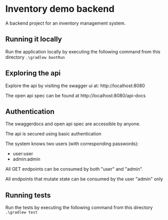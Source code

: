 # Inventory demo backend

A backend project for an inventory management system.

## Running it locally

Run the application locally by executing the following command from this directory
`.\gradlew bootRun`

## Exploring the api

Explore the api by visiting the swagger ui at: http://localhost:8080

The open api spec can be found at http://localhost:8080/api-docs

## Authentication

The swaggerdocs and open api spec are accessible by anyone.

The api is secured using basic authentication

The system knows two users (with corresponding passwords):
- user:user
- admin:admin

All GET endpoints can be consumed by both "user" and "admin".

All endpoints that mutate state can be consumed by the user "admin" only

## Running tests

Run the tests by executing the following command from this directory
`.\gradlew test`